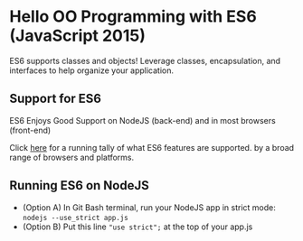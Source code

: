 
# Hello OO Programming with ES6 (JavaScript 2015)
ES6 supports classes and objects! Leverage classes, encapsulation, and
interfaces to help organize your application.

## Support for ES6
ES6 Enjoys Good Support on NodeJS (back-end) and in most browsers (front-end)

Click [here](http://node.green/) for a running tally of what ES6 features are supported.
by a broad range of browsers and platforms.

## Running ES6 on NodeJS
-   (Option A) In Git Bash terminal, run your NodeJS app in strict mode: `nodejs --use_strict app.js`
-   (Option B) Put this line `"use strict";` at the top of your app.js
